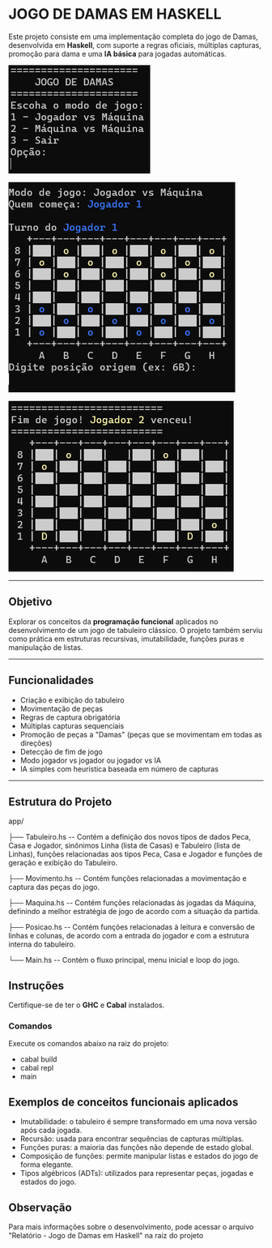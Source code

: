 # JOGO DE DAMAS EM HASKELL

Este projeto consiste em uma implementação completa do jogo de Damas, desenvolvida em **Haskell**, com suporte a regras oficiais, múltiplas capturas, promoção para dama e uma **IA básica** para jogadas automáticas.

![Menu Inicial](MenuInicialDamas.png)

![Inicio do jogo](InicioJogoDamas.png)

![Fim do jogo](FimJogoDamas.png)

---

## Objetivo

Explorar os conceitos da **programação funcional** aplicados no desenvolvimento de um jogo de tabuleiro clássico. O projeto também serviu como prática em estruturas recursivas, imutabilidade, funções puras e manipulação de listas.

---

## Funcionalidades

- Criação e exibição do tabuleiro
- Movimentação de peças
- Regras de captura obrigatória
- Múltiplas capturas sequenciais
- Promoção de peças a "Damas" (peças que se movimentam em todas as direções)
- Detecção de fim de jogo
- Modo jogador vs jogador ou jogador vs IA
- IA simples com heurística baseada em número de capturas

---

## Estrutura do Projeto

app/

├── Tabuleiro.hs -- Contém a definição dos novos tipos de dados Peca, Casa e Jogador, 
sinônimos Linha (lista de Casas) e Tabuleiro (lista de Linhas), funções 
relacionadas aos tipos Peca, Casa e Jogador e funções de geração e 
exibição do Tabuleiro.

├── Movimento.hs -- Contém funções relacionadas a movimentação e captura das peças do 
jogo.

├── Maquina.hs -- Contém funções relacionadas às jogadas da Máquina, definindo a 
melhor estratégia de jogo de acordo com a situação da partida. 

├── Posicao.hs -- Contém funções relacionadas à leitura e conversão de linhas e colunas, 
de acordo com a entrada do jogador e com a estrutura interna do 
tabuleiro.

└── Main.hs -- Contém o fluxo principal, menu inicial e loop do jogo. 


## Instruções

Certifique-se de ter o **GHC** e **Cabal** instalados.

### Comandos

Execute os comandos abaixo na raiz do projeto:

- cabal build
- cabal repl
- main

## Exemplos de conceitos funcionais aplicados

- Imutabilidade: o tabuleiro é sempre transformado em uma nova versão após cada jogada.
- Recursão: usada para encontrar sequências de capturas múltiplas.
- Funções puras: a maioria das funções não depende de estado global.
- Composição de funções: permite manipular listas e estados do jogo de forma elegante.
- Tipos algébricos (ADTs): utilizados para representar peças, jogadas e estados do jogo.

## Observação

Para mais informações sobre o desenvolvimento, pode acessar o arquivo "Relatório - Jogo de Damas em Haskell" na raiz do projeto
